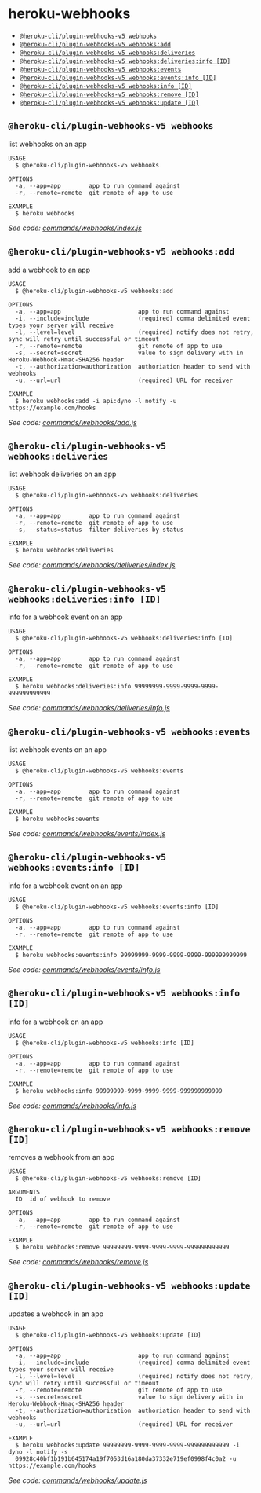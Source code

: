 # heroku-webhooks

<!-- commands -->
* [`@heroku-cli/plugin-webhooks-v5 webhooks`](#heroku-cliplugin-webhooks-v5-webhooks)
* [`@heroku-cli/plugin-webhooks-v5 webhooks:add`](#heroku-cliplugin-webhooks-v5-webhooksadd)
* [`@heroku-cli/plugin-webhooks-v5 webhooks:deliveries`](#heroku-cliplugin-webhooks-v5-webhooksdeliveries)
* [`@heroku-cli/plugin-webhooks-v5 webhooks:deliveries:info [ID]`](#heroku-cliplugin-webhooks-v5-webhooksdeliveriesinfo-id)
* [`@heroku-cli/plugin-webhooks-v5 webhooks:events`](#heroku-cliplugin-webhooks-v5-webhooksevents)
* [`@heroku-cli/plugin-webhooks-v5 webhooks:events:info [ID]`](#heroku-cliplugin-webhooks-v5-webhookseventsinfo-id)
* [`@heroku-cli/plugin-webhooks-v5 webhooks:info [ID]`](#heroku-cliplugin-webhooks-v5-webhooksinfo-id)
* [`@heroku-cli/plugin-webhooks-v5 webhooks:remove [ID]`](#heroku-cliplugin-webhooks-v5-webhooksremove-id)
* [`@heroku-cli/plugin-webhooks-v5 webhooks:update [ID]`](#heroku-cliplugin-webhooks-v5-webhooksupdate-id)

## `@heroku-cli/plugin-webhooks-v5 webhooks`

list webhooks on an app

```
USAGE
  $ @heroku-cli/plugin-webhooks-v5 webhooks

OPTIONS
  -a, --app=app        app to run command against
  -r, --remote=remote  git remote of app to use

EXAMPLE
  $ heroku webhooks
```

_See code: [commands/webhooks/index.js](https://github.com/heroku/cli/blob/v7.22.7/packages/webhooks-v5/commands/webhooks/index.js)_

## `@heroku-cli/plugin-webhooks-v5 webhooks:add`

add a webhook to an app

```
USAGE
  $ @heroku-cli/plugin-webhooks-v5 webhooks:add

OPTIONS
  -a, --app=app                      app to run command against
  -i, --include=include              (required) comma delimited event types your server will receive
  -l, --level=level                  (required) notify does not retry, sync will retry until successful or timeout
  -r, --remote=remote                git remote of app to use
  -s, --secret=secret                value to sign delivery with in Heroku-Webhook-Hmac-SHA256 header
  -t, --authorization=authorization  authoriation header to send with webhooks
  -u, --url=url                      (required) URL for receiver

EXAMPLE
  $ heroku webhooks:add -i api:dyno -l notify -u https://example.com/hooks
```

_See code: [commands/webhooks/add.js](https://github.com/heroku/cli/blob/v7.22.7/packages/webhooks-v5/commands/webhooks/add.js)_

## `@heroku-cli/plugin-webhooks-v5 webhooks:deliveries`

list webhook deliveries on an app

```
USAGE
  $ @heroku-cli/plugin-webhooks-v5 webhooks:deliveries

OPTIONS
  -a, --app=app        app to run command against
  -r, --remote=remote  git remote of app to use
  -s, --status=status  filter deliveries by status

EXAMPLE
  $ heroku webhooks:deliveries
```

_See code: [commands/webhooks/deliveries/index.js](https://github.com/heroku/cli/blob/v7.22.7/packages/webhooks-v5/commands/webhooks/deliveries/index.js)_

## `@heroku-cli/plugin-webhooks-v5 webhooks:deliveries:info [ID]`

info for a webhook event on an app

```
USAGE
  $ @heroku-cli/plugin-webhooks-v5 webhooks:deliveries:info [ID]

OPTIONS
  -a, --app=app        app to run command against
  -r, --remote=remote  git remote of app to use

EXAMPLE
  $ heroku webhooks:deliveries:info 99999999-9999-9999-9999-999999999999
```

_See code: [commands/webhooks/deliveries/info.js](https://github.com/heroku/cli/blob/v7.22.7/packages/webhooks-v5/commands/webhooks/deliveries/info.js)_

## `@heroku-cli/plugin-webhooks-v5 webhooks:events`

list webhook events on an app

```
USAGE
  $ @heroku-cli/plugin-webhooks-v5 webhooks:events

OPTIONS
  -a, --app=app        app to run command against
  -r, --remote=remote  git remote of app to use

EXAMPLE
  $ heroku webhooks:events
```

_See code: [commands/webhooks/events/index.js](https://github.com/heroku/cli/blob/v7.22.7/packages/webhooks-v5/commands/webhooks/events/index.js)_

## `@heroku-cli/plugin-webhooks-v5 webhooks:events:info [ID]`

info for a webhook event on an app

```
USAGE
  $ @heroku-cli/plugin-webhooks-v5 webhooks:events:info [ID]

OPTIONS
  -a, --app=app        app to run command against
  -r, --remote=remote  git remote of app to use

EXAMPLE
  $ heroku webhooks:events:info 99999999-9999-9999-9999-999999999999
```

_See code: [commands/webhooks/events/info.js](https://github.com/heroku/cli/blob/v7.22.7/packages/webhooks-v5/commands/webhooks/events/info.js)_

## `@heroku-cli/plugin-webhooks-v5 webhooks:info [ID]`

info for a webhook on an app

```
USAGE
  $ @heroku-cli/plugin-webhooks-v5 webhooks:info [ID]

OPTIONS
  -a, --app=app        app to run command against
  -r, --remote=remote  git remote of app to use

EXAMPLE
  $ heroku webhooks:info 99999999-9999-9999-9999-999999999999
```

_See code: [commands/webhooks/info.js](https://github.com/heroku/cli/blob/v7.22.7/packages/webhooks-v5/commands/webhooks/info.js)_

## `@heroku-cli/plugin-webhooks-v5 webhooks:remove [ID]`

removes a webhook from an app

```
USAGE
  $ @heroku-cli/plugin-webhooks-v5 webhooks:remove [ID]

ARGUMENTS
  ID  id of webhook to remove

OPTIONS
  -a, --app=app        app to run command against
  -r, --remote=remote  git remote of app to use

EXAMPLE
  $ heroku webhooks:remove 99999999-9999-9999-9999-999999999999
```

_See code: [commands/webhooks/remove.js](https://github.com/heroku/cli/blob/v7.22.7/packages/webhooks-v5/commands/webhooks/remove.js)_

## `@heroku-cli/plugin-webhooks-v5 webhooks:update [ID]`

updates a webhook in an app

```
USAGE
  $ @heroku-cli/plugin-webhooks-v5 webhooks:update [ID]

OPTIONS
  -a, --app=app                      app to run command against
  -i, --include=include              (required) comma delimited event types your server will receive
  -l, --level=level                  (required) notify does not retry, sync will retry until successful or timeout
  -r, --remote=remote                git remote of app to use
  -s, --secret=secret                value to sign delivery with in Heroku-Webhook-Hmac-SHA256 header
  -t, --authorization=authorization  authoriation header to send with webhooks
  -u, --url=url                      (required) URL for receiver

EXAMPLE
  $ heroku webhooks:update 99999999-9999-9999-9999-999999999999 -i dyno -l notify -s 
  09928c40bf1b191b645174a19f7053d16a180da37332e719ef0998f4c0a2 -u https://example.com/hooks
```

_See code: [commands/webhooks/update.js](https://github.com/heroku/cli/blob/v7.22.7/packages/webhooks-v5/commands/webhooks/update.js)_
<!-- commandsstop -->
